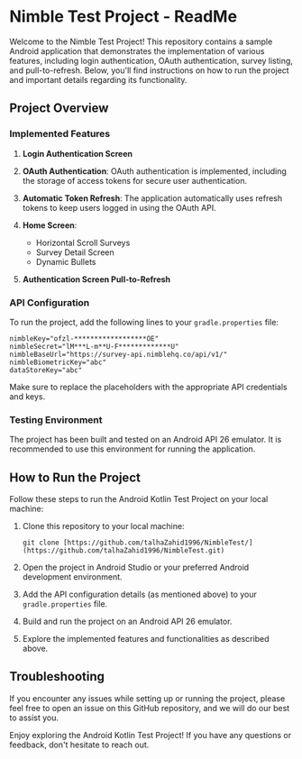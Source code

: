 # Nimble Test Project - ReadMe

Welcome to the Nimble Test Project! This repository contains a sample Android application that demonstrates the implementation of various features, including login authentication, OAuth authentication, survey listing, and pull-to-refresh. Below, you'll find instructions on how to run the project and important details regarding its functionality.

## Project Overview

### Implemented Features

1. **Login Authentication Screen**

2. **OAuth Authentication**: OAuth authentication is implemented, including the storage of access tokens for secure user authentication.

3. **Automatic Token Refresh**: The application automatically uses refresh tokens to keep users logged in using the OAuth API.

4. **Home Screen**:
   - Horizontal Scroll Surveys
   - Survey Detail Screen
   - Dynamic Bullets

5. **Authentication Screen Pull-to-Refresh**

### API Configuration

To run the project, add the following lines to your `gradle.properties` file:

```
nimbleKey="ofzl-******************OE"
nimbleSecret="lM***L-m**U-F*************U"
nimbleBaseUrl="https://survey-api.nimblehq.co/api/v1/"
nimbleBiometricKey="abc"
dataStoreKey="abc"
```

Make sure to replace the placeholders with the appropriate API credentials and keys.

### Testing Environment

The project has been built and tested on an Android API 26 emulator. It is recommended to use this environment for running the application.

## How to Run the Project

Follow these steps to run the Android Kotlin Test Project on your local machine:

1. Clone this repository to your local machine:

   ```
   git clone [https://github.com/talhaZahid1996/NimbleTest/](https://github.com/talhaZahid1996/NimbleTest.git)
   ```

2. Open the project in Android Studio or your preferred Android development environment.

3. Add the API configuration details (as mentioned above) to your `gradle.properties` file.

4. Build and run the project on an Android API 26 emulator.

5. Explore the implemented features and functionalities as described above.

## Troubleshooting

If you encounter any issues while setting up or running the project, please feel free to open an issue on this GitHub repository, and we will do our best to assist you.

Enjoy exploring the Android Kotlin Test Project! If you have any questions or feedback, don't hesitate to reach out.
